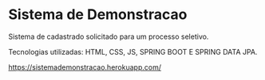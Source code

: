 # Sistema de Demonstracao

Sistema de cadastrado solicitado para um processo seletivo.

Tecnologias utilizadas: HTML, CSS, JS, SPRING BOOT E SPRING DATA JPA.



https://sistemademonstracao.herokuapp.com/
